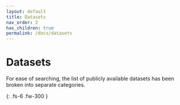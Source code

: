 ```yaml
---
layout: default
title: Datasets
nav_order: 2
has_children: true
permalink: /docs/datasets
---
```


# Datasets

For ease of searching, the list of publicly available datasets has been broken into separate categories.  

{: .fs-6 .fw-300 }
